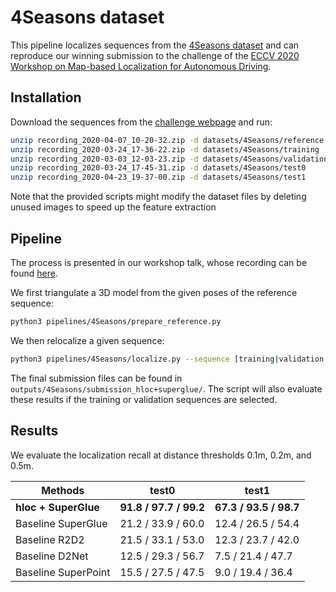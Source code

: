 # 4Seasons dataset

This pipeline localizes sequences from the [4Seasons dataset](https://arxiv.org/abs/2009.06364) and can reproduce our winning submission to the challenge of the [ECCV 2020 Workshop on Map-based Localization for Autonomous Driving](https://sites.google.com/view/mlad-eccv2020/home).

## Installation

Download the sequences from the [challenge webpage](https://sites.google.com/view/mlad-eccv2020/challenge) and run:
```bash
unzip recording_2020-04-07_10-20-32.zip -d datasets/4Seasons/reference
unzip recording_2020-03-24_17-36-22.zip -d datasets/4Seasons/training
unzip recording_2020-03-03_12-03-23.zip -d datasets/4Seasons/validation
unzip recording_2020-03-24_17-45-31.zip -d datasets/4Seasons/test0
unzip recording_2020-04-23_19-37-00.zip -d datasets/4Seasons/test1
```
Note that the provided scripts might modify the dataset files by deleting unused images to speed up the feature extraction

## Pipeline

The process is presented in our workshop talk, whose recording can be found [here](https://youtu.be/M-X6HX1JxYk?t=5245).

We first triangulate a 3D model from the given poses of the reference sequence:
```bash
python3 pipelines/4Seasons/prepare_reference.py
```

We then relocalize a given sequence:
```bash
python3 pipelines/4Seasons/localize.py --sequence [training|validation|test0|test1]
```

The final submission files can be found in `outputs/4Seasons/submission_hloc+superglue/`. The script will also evaluate these results if the training or validation sequences are selected.

## Results

We evaluate the localization recall at distance thresholds 0.1m, 0.2m, and 0.5m.

| Methods              | test0                  | test1                  |
| -------------------- | ---------------------- | ---------------------- |
| **hloc + SuperGlue**     | **91.8 / 97.7 / 99.2**     | **67.3 / 93.5 / 98.7**     |
| Baseline SuperGlue   | 21.2 / 33.9 / 60.0     | 12.4 / 26.5 / 54.4     |
| Baseline R2D2        | 21.5 / 33.1 / 53.0     | 12.3 / 23.7 / 42.0     |
| Baseline D2Net       | 12.5 / 29.3 / 56.7     | 7.5 / 21.4 / 47.7      |
| Baseline SuperPoint  | 15.5 / 27.5 / 47.5     | 9.0 / 19.4 / 36.4      |
